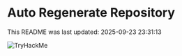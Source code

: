 # Auto Regenerate Repository

This README was last updated: 2025-09-23 23:31:13

 ![TryHackMe](https://tryhackme.com/badge/533634)